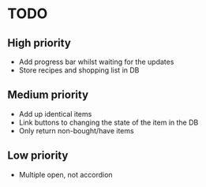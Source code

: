 # TODO
## High priority
* Add progress bar whilst waiting for the updates
* Store recipes and shopping list in DB

## Medium priority
* Add up identical items
* Link buttons to changing the state of the item in the DB
* Only return non-bought/have items

## Low priority
* Multiple open, not accordion
